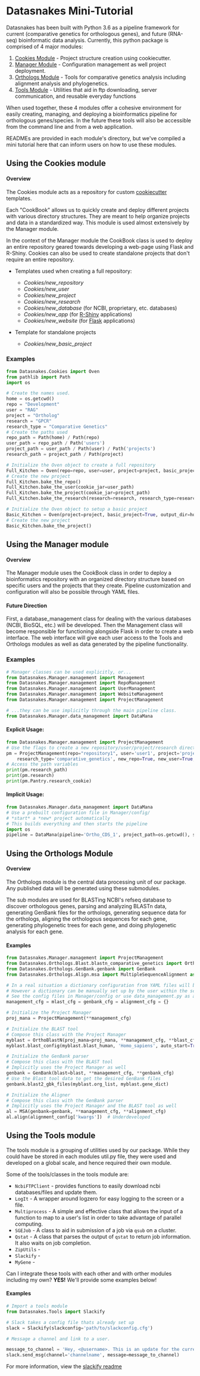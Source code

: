 Datasnakes Mini-Tutorial
========================
Datasnakes has been built with Python 3.6 as a pipeline framework for current
(comparative genetics for orthologous genes), and future (RNA-seq) bioinformatic data analysis.
Currently, this python package is comprised of 4 major modules:

1. [Cookies Module](#using-the-cookies-module) - Project structure creation using cookiecutter.
2. [Manager Module](#using-the-manager-module) - Configuration management as well project deployment.
3. [Orthologs Module](#using-the-orthologs-module) - Tools for comparative genetics analysis including alignment analysis and phylogenetics.
4. [Tools Module](#using-the-tools-module) - Utilities that aid in ftp downloading, server communication, and reusable everyday functions

When used together, these 4 modules offer a cohesive environment for easily creating,
managing, and deploying a bioinformatics pipeline for orthologous genes/species.  In the future
these tools will also be accessible from the command line and from a web application.

READMEs are provided in each module's directory, but we've compiled a mini tutorial here
that can inform users on how to use these modules.


## Using the Cookies module

#### Overview
The Cookies module acts as a repository for custom [cookiecutter](https://github.com/audreyr/cookiecutter) templates.

Each "CookBook" allows us to quickly create and deploy different projects with various directory structures.  They are meant to help organize projects
and data in a standardized way.  This module is used almost extensively by the Manager module.

In the context of the Manager module the CookBook class is used to deploy an entire repository geared towards developing a web-page using Flask and R-Shiny.
Cookies can also be used to create standalone projects that don't require an entire repository.


* Templates used when creating a full repository:
  * _Cookies/new_repository_
  * _Cookies/new_user_
  * _Cookies/new_project_
  * _Cookies/new_research_
  * _Cookies/new_database_ (for NCBI, proprietary, etc. databases)
  * _Cookies/new_app_ (for [R-Shiny](https://github.com/grabear/awesome-rshiny) applications)
  * _Cookies/new_website_ (for [Flask](http://flask.pocoo.org/) applications)

* Template for standalone projects
  * _Cookies/new_basic_project_

### Examples

```python
from Datasnakes.Cookies import Oven
from pathlib import Path
import os

# Create the names used.
home = os.getcwd()
repo = "Development"
user = "RAG"
project = "Ortholog"
research = "GPCR"
research_type = "Comparative Genetics"
# Create the paths used
repo_path = Path(home) / Path(repo)
user_path = repo_path / Path('users')
project_path = user_path / Path(user) / Path('projects')
research_path = project_path / Path(project)

# Initialize the Oven object to create a full repository
Full_Kitchen = Oven(repo=repo, user=user, project=project, basic_project=False, output_dir=home)
# Create the new project
Full_Kitchen.bake_the_repo()
Full_Kitchen.bake_the_user(cookie_jar=user_path)
Full_Kitchen.bake_the_project(cookie_jar=project_path)
Full_Kitchen.bake_the_research(research=research, research_type=research_type, cookie_jar=research_path)

# Initialize the Oven object to setup a basic project
Basic_Kitchen = Oven(project=project, basic_project=True, output_dir=home)
# Create the new project
Basic_Kitchen.bake_the_project()
```

## Using the Manager module

#### Overview
The Manager module uses the CookBook class in order to deploy a bioinformatics repository
with an organized directory structure based on specific users and the projects that they create.
Pipeline customization and configuration will also be possible through YAML files.

#### Future Direction
First, a database_management class for dealing with the various databases (NCBI, BioSQL, etc.) will be developed.
Then the Management class will become responsible for functioning alongside Flask in order to create a web interface.
The web interface will give each user access to the Tools and Orthologs modules as well as data generated by the pipeline functionality.

### Examples
```python
# Manager classes can be used explicitly, or...
from Datasnakes.Manager.management import Management
from Datasnakes.Manager.management import RepoManagement
from Datasnakes.Manager.management import UserManagement
from Datasnakes.Manager.management import WebsiteManagement
from Datasnakes.Manager.management import ProjectManagement

# ...they can be use implicitly through the main pipeline class.
from Datasnakes.Manager.data_management import DataMana
```

#### Explicit Usage:
```python
from Datasnakes.Manager.management import ProjectManagement
# Use the flags to create a new repository/user/project/research directory system
pm = ProjectManagement(repo="repository1", user='user1', project='project1', research='research1',
    research_type='comparative_genetics', new_repo=True, new_user=True, new_project=True, new_research=True)
# Access the path variables
print(pm.research_path)
print(pm.research)
print(pm.Pantry.research_cookie)
```
#### Implicit Usage:
```python
from Datasnakes.Manager.data_management import DataMana
# Use a prebuilt configuration file in Manager/config/
# *start* a *new* project automatically
# This builds everything and then starts the pipeline
import os
pipeline = DataMana(pipeline='Ortho_CDS_1', project_path=os.getcwd(), start=True, new=True)
```
## Using the Orthologs Module
#### Overview
The Orthologs module is the central data processing unit of our package.  Any published data will be generated using these submodules.

The sub modules are used for BLASTing NCBI's refseq database to discover orthologous genes,
parsing and analyzing BLASTn data, generating GenBank files for the orthologs, generating sequence data
for the orthologs, aligning the orthologous sequences for each gene, generating phylogenetic trees for each gene,
and doing phylogenetic analysis for each gene.

#### Examples
```python
from Datasnakes.Manager.management import ProjectManagement
from Datasnakes.Orthologs.Blast.blastn_comparative_genetics import OrthoBlastN
from Datasnakes.Orthologs.GenBank.genbank import GenBank
from Datasnakes.Orthologs.Align.msa import MultipleSequenceAlignment as MSA

# In a real situation a dictionary configuration from YAML files will be used
# However a dictionary can be manually set up by the user within the script
# See the config files in Manager/config or use data_management.py as an example
management_cfg = mlast_cfg = genbank_cfg = alignment_cfg = {}

# Initialize the Project Manager
proj_mana = ProjectManagement(**management_cfg)

# Initialize the BLAST tool
# Compose this class with the Project Manager
myblast = OrthoBlastN(proj_mana=proj_mana, **management_cfg, **blast_cfg)
myblast.blast_config(myblast.blast_human, 'Homo_sapiens', auto_start=True)

# Initialize the GenBank parser
# Compose this class with the BLAST tool
# Implicitly uses the Project Manager as well
genbank = GenBank(blast=blast, **management_cfg, **genbank_cfg)
# Use the Blast tool data to get the desired GenBank files
genbank.blast2_gbk_files(myblast.org_list, myblast.gene_dict)

# Initialize the Aligner
# Compose this class with the GenBank parser
# Implicitly uses the Project Manager and the BLAST tool as well
al = MSA(genbank=genbank, **management_cfg, **alignment_cfg)
al.align(alignment_config['kwargs'])  # Underdeveloped

```

## Using the Tools module
The tools module is a grouping of utilities used by our package.  While they
could have be stored in each modules util.py file, they were used and developed
on a global scale, and hence required their own module.

Some of the tools/classes in the tools module are:

- `NcbiFTPClient` - provides functions to easily download ncbi databases/files and update them.
- `LogIt` - A wrapper around logzero for easy logging to the screen or a file.
- `Multiprocess` - A simple and effective class that allows the input of a function
to map to a user's list in order to take advantage of parallel computing.
- `SGEJob` - A class to aid in submission of a job via `qsub` on a cluster.
- `Qstat` - A class that parses the output of `qstat` to return job information.
It also waits on job completion.
- `ZipUtils` -
- `Slackify` -
- `MyGene` -

Can I integrate these tools with each other and with orther modules including my own?
**YES!** We'll provide some examples below!

#### Examples

```python
# Import a tools module
from Datasnakes.Tools import Slackify

# Slack takes a config file thats already set up
slack = Slackify(slackconfig='path/to/slackconfig.cfg')

# Message a channel and link to a user.

message_to_channel = 'Hey, <@username>. This is an update for the current script.'
slack.send_msg(channel='channelname', message=message_to_channel)
```
For more information, view the [slackify readme](Tools/slackify/README.md)